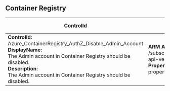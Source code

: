 ## Container Registry

| ControlId | Dependent Azure API(s) and Properties | Control spec-let |
|-----------|-------------------------------------|------------------|
| <b>ControlId:</b><br>Azure_ContainerRegistry_AuthZ_Disable_Admin_Account<br><b>DisplayName:</b><br>The Admin account in Container Registry should be disabled.<br><b>Description: </b><br> The Admin account in Container Registry should be disabled. | <b> ARM API to lists all the container registries under the specified subscription. </b> <br> /subscriptions/{subscriptionId}/providers/Microsoft.ContainerRegistry/registries? <br> api-version=2019-05-01 <br><b>Properties:</b><br> properties.adminUserEnabled | <b>Passed: </b><br> 'Admin User' is 'Disabled'. <br><b>Failed: </b><br> 'Admin User' is 'Enabled'. |


